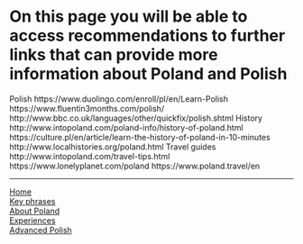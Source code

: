 <h1>On this page you will be able to access recommendations to further links that can provide more information about Poland and Polish</h1>
<body>
  Polish
  https://www.duolingo.com/enroll/pl/en/Learn-Polish
  https://www.fluentin3months.com/polish/
  http://www.bbc.co.uk/languages/other/quickfix/polish.shtml
  History
  http://www.intopoland.com/poland-info/history-of-poland.html
  https://culture.pl/en/article/learn-the-history-of-poland-in-10-minutes
  http://www.localhistories.org/poland.html
  Travel guides
  http://www.intopoland.com/travel-tips.html
  https://www.lonelyplanet.com/poland
  https://www.poland.travel/en
  
  <hr>
   <a href="index.html">Home</a>
 <br>
 <a href="keyphrases.html">Key phrases</a>
 <br>
 <a href="aboutPoland.html">About Poland</a>
 <br>
 <a href="experiences.html">Experiences</a>
 <br>
 <a href="advancedpolish.html">Advanced Polish</a>
 <br>
 
